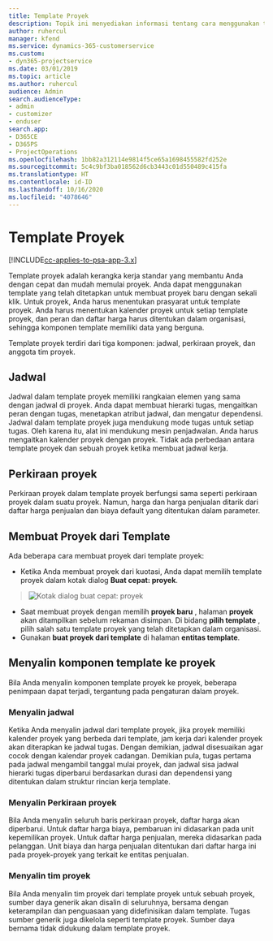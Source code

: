 ```yaml
---
title: Template Proyek
description: Topik ini menyediakan informasi tentang cara menggunakan template proyek untuk konfigurasi proyek cepat.
author: ruhercul
manager: kfend
ms.service: dynamics-365-customerservice
ms.custom:
- dyn365-projectservice
ms.date: 03/01/2019
ms.topic: article
ms.author: ruhercul
audience: Admin
search.audienceType:
- admin
- customizer
- enduser
search.app:
- D365CE
- D365PS
- ProjectOperations
ms.openlocfilehash: 1bb82a312114e9814f5ce65a1698455582fd252e
ms.sourcegitcommit: 5c4c9bf3ba018562d6cb3443c01d550489c415fa
ms.translationtype: HT
ms.contentlocale: id-ID
ms.lasthandoff: 10/16/2020
ms.locfileid: "4078646"
---
```

# <a name="project-templates"></a>Template Proyek 

[!INCLUDE[cc-applies-to-psa-app-3.x](../includes/cc-applies-to-psa-app-3x.md)]

Template proyek adalah kerangka kerja standar yang membantu Anda dengan cepat dan mudah memulai proyek. Anda dapat menggunakan template yang telah ditetapkan untuk membuat proyek baru dengan sekali klik. Untuk proyek, Anda harus menentukan prasyarat untuk template proyek. Anda harus menentukan kalender proyek untuk setiap template proyek, dan peran dan daftar harga harus ditentukan dalam organisasi, sehingga komponen template memiliki data yang berguna.

Template proyek terdiri dari tiga komponen: jadwal, perkiraan proyek, dan anggota tim proyek.

## <a name="schedule"></a>Jadwal

Jadwal dalam template proyek memiliki rangkaian elemen yang sama dengan jadwal di proyek. Anda dapat membuat hierarki tugas, mengaitkan peran dengan tugas, menetapkan atribut jadwal, dan mengatur dependensi. Jadwal dalam template proyek juga mendukung mode tugas untuk setiap tugas. Oleh karena itu, alat ini mendukung mesin penjadwalan. Anda harus mengaitkan kalender proyek dengan proyek. Tidak ada perbedaan antara template proyek dan sebuah proyek ketika membuat jadwal kerja.

## <a name="project-estimates"></a>Perkiraan proyek

Perkiraan proyek dalam template proyek berfungsi sama seperti perkiraan proyek dalam suatu proyek. Namun, harga dan harga penjualan ditarik dari daftar harga penjualan dan biaya default yang ditentukan dalam parameter.

## <a name="creating-a-project-from-a-template"></a>Membuat Proyek dari Template
 
Ada beberapa cara membuat proyek dari template proyek:

- Ketika Anda membuat proyek dari kuotasi, Anda dapat memilih template proyek dalam kotak dialog **Buat cepat: proyek**.

> ![Kotak dialog buat cepat: proyek](media/project-11.png)

- Saat membuat proyek dengan memilih **proyek baru** , halaman **proyek** akan ditampilkan sebelum rekaman disimpan. Di bidang **pilih template** , pilih salah satu template proyek yang telah ditetapkan dalam organisasi.
- Gunakan **buat proyek dari template** di halaman **entitas template**.

## <a name="copying-components-of-template-to-project"></a>Menyalin komponen template ke proyek

Bila Anda menyalin komponen template proyek ke proyek, beberapa penimpaan dapat terjadi, tergantung pada pengaturan dalam proyek.

### <a name="copying-the-schedule"></a>Menyalin jadwal

Ketika Anda menyalin jadwal dari template proyek, jika proyek memiliki kalender proyek yang berbeda dari template, jam kerja dari kalender proyek akan diterapkan ke jadwal tugas. Dengan demikian, jadwal disesuaikan agar cocok dengan kalendar proyek cadangan. Demikian pula, tugas pertama pada jadwal mengambil tanggal mulai proyek, dan jadwal sisa jadwal hierarki tugas diperbarui berdasarkan durasi dan dependensi yang ditentukan dalam struktur rincian kerja template. 

### <a name="copying-project-estimates"></a>Menyalin Perkiraan proyek 

Bila Anda menyalin seluruh baris perkiraan proyek, daftar harga akan diperbarui. Untuk daftar harga biaya, pembaruan ini didasarkan pada unit kepemilikan proyek. Untuk daftar harga penjualan, mereka didasarkan pada pelanggan. Unit biaya dan harga penjualan ditentukan dari daftar harga ini pada proyek-proyek yang terkait ke entitas penjualan.

### <a name="copying-a-project-team"></a>Menyalin tim proyek

Bila Anda menyalin tim proyek dari template proyek untuk sebuah proyek, sumber daya generik akan disalin di seluruhnya, bersama dengan keterampilan dan penguasaan yang didefinisikan dalam template. Tugas sumber generik juga dikelola seperti template proyek. Sumber daya bernama tidak didukung dalam template proyek.
